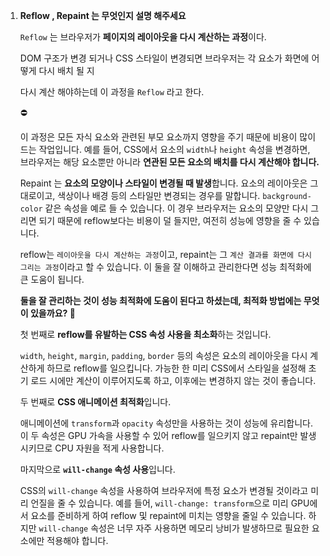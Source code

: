 1. **Reflow , Repaint 는 무엇인지 설명 해주세요**

   `Reflow` 는 브라우저가 **페이지의 레이아웃을 다시 계산하는 과정**이다.

   DOM 구조가 변경 되거나 CSS 스타일이 변경되면 브라우저는 각 요소가 화면에 어떻게 다시 배치 될 지

   다시 계산 해야하는데 이 과정을 `Reflow` 라고 한다.

   <aside>
   ⛔

   이 과정은 모든 자식 요소와 관련된 부모 요소까지 영향을 주기 때문에 비용이 많이 드는 작업입니다. 예를 들어, CSS에서 요소의 `width`나 `height` 속성을 변경하면, 브라우저는 해당 요소뿐만 아니라 **연관된 모든 요소의 배치를 다시 계산해야 합니다.**

   </aside>

   Repaint 는 **요소의 모양이나 스타일이 변경될 때 발생**합니다. 요소의 레이아웃은 그대로이고, 색상이나 배경 등의 스타일만 변경되는 경우를 말합니다. `background-color` 같은 속성을 예로 들 수 있습니다. 이 경우 브라우저는 요소의 모양만 다시 그리면 되기 때문에 reflow보다는 비용이 덜 들지만, 여전히 성능에 영향을 줄 수 있습니다.

   reflow는 `레이아웃을 다시 계산하는 과정`이고, repaint는 그 `계산 결과를 화면에 다시 그리는 과정`이라고 할 수 있습니다. 이 둘을 잘 이해하고 관리한다면 성능 최적화에 큰 도움이 됩니다.

   **둘을 잘 관리하는 것이 성능 최적화에 도움이 된다고 하셨는데, 최적화 방법에는 무엇이 있을까요? 🤔**

   첫 번째로 **reflow를 유발하는 CSS 속성 사용을 최소화**하는 것입니다.

   `width`, `height`, `margin`, `padding`, `border` 등의 속성은 요소의 레이아웃을 다시 계산하게 하므로 reflow를 일으킵니다. 가능한 한 미리 CSS에서 스타일을 설정해 초기 로드 시에만 계산이 이루어지도록 하고, 이후에는 변경하지 않는 것이 좋습니다.

   두 번째로 **CSS 애니메이션 최적화**입니다.

   애니메이션에 `transform`과 `opacity` 속성만을 사용하는 것이 성능에 유리합니다. 이 두 속성은 GPU 가속을 사용할 수 있어 reflow를 일으키지 않고 repaint만 발생시키므로 CPU 자원을 적게 사용합니다.

   마지막으로 **`will-change` 속성 사용**입니다.

   CSS의 `will-change` 속성을 사용하여 브라우저에 특정 요소가 변경될 것이라고 미리 언질을 줄 수 있습니다. 예를 들어, `will-change: transform`으로 미리 GPU에서 요소를 준비하게 하여 reflow 및 repaint에 미치는 영향을 줄일 수 있습니다. 하지만 `will-change` 속성은 너무 자주 사용하면 메모리 낭비가 발생하므로 필요한 요소에만 적용해야 합니다.

